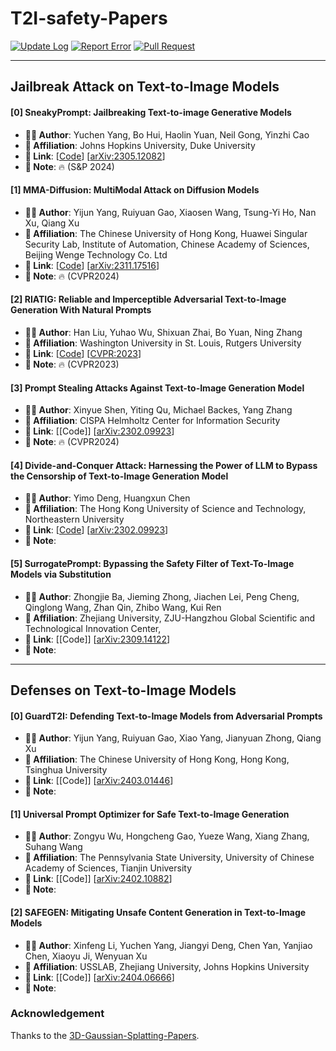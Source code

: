 # T2I-safety-Papers
[![Update Log](https://img.shields.io/badge/💡-Update_Log-informational.svg?style=flat)](README.md)
[![Report Error](https://img.shields.io/badge/🐛-Report_Error-yellow.svg?style=flat)](https://github.com/Awesome-T2l-Safety/T2I-safety-Papers/issues)
[![Pull Request](https://img.shields.io/badge/👐-Pull_Request-brightgreen.svg?style=flat)](https://github.com/Awesome-T2l-Safety/T2I-safety-Papers/pulls)

---
## Jailbreak Attack on Text-to-Image Models

#### [0] SneakyPrompt: Jailbreaking Text-to-image Generative Models 
- **🧑‍🔬 Author**: Yuchen Yang, Bo Hui, Haolin Yuan, Neil Gong, Yinzhi Cao
- **🏫 Affiliation**: Johns Hopkins University, Duke University
- **🔗 Link**: [[Code](https://github.com/Yuchen413/text2image_safety)] [[arXiv:2305.12082](https://arxiv.org/abs/2305.12082)]
- **📝 Note**: 🔥 (S&P 2024)

#### [1] MMA-Diffusion: MultiModal Attack on Diffusion Models
- **🧑‍🔬 Author**: Yijun Yang, Ruiyuan Gao, Xiaosen Wang, Tsung-Yi Ho, Nan Xu, Qiang Xu
- **🏫 Affiliation**: The Chinese University of Hong Kong, Huawei Singular Security Lab, Institute of Automation, Chinese Academy of Sciences, Beijing Wenge Technology Co. Ltd
- **🔗 Link**: [[Code](https://github.com/cure-lab/MMA-Diffusion)] [[arXiv:2311.17516](https://arxiv.org/abs/2311.17516)]
- **📝 Note**: 🔥 (CVPR2024)

#### [2] RIATIG: Reliable and Imperceptible Adversarial Text-to-Image Generation With Natural Prompts
- **🧑‍🔬 Author**: Han Liu, Yuhao Wu, Shixuan Zhai, Bo Yuan, Ning Zhang
- **🏫 Affiliation**: Washington University in St. Louis, Rutgers University
- **🔗 Link**: [[Code](https://github.com/WUSTL-CSPL/RIATIG)] [[CVPR:2023](https://openaccess.thecvf.com/content/CVPR2023/papers/Liu_RIATIG_Reliable_and_Imperceptible_Adversarial_Text-to-Image_Generation_With_Natural_Prompts_CVPR_2023_paper.pdf)]
- **📝 Note**: 🔥 (CVPR2023)

#### [3] Prompt Stealing Attacks Against Text-to-Image Generation Model
- **🧑‍🔬 Author**: Xinyue Shen, Yiting Qu, Michael Backes, Yang Zhang
- **🏫 Affiliation**: CISPA Helmholtz Center for Information Security
- **🔗 Link**: [[Code]] [[arXiv:2302.09923](https://arxiv.org/abs/2302.09923)]
- **📝 Note**: 🔥 (CVPR2024)

#### [4] Divide-and-Conquer Attack: Harnessing the Power of LLM to Bypass the Censorship of Text-to-Image Generation Model
- **🧑‍🔬 Author**: Yimo Deng, Huangxun Chen
- **🏫 Affiliation**: The Hong Kong University of Science and Technology, Northeastern University
- **🔗 Link**:  [[Code](https://github.com/researchcode001/Divide-and-Conquer-Attack)] [[arXiv:2302.09923](https://arxiv.org/abs/2312.07130)]
- **📝 Note**:

#### [5] SurrogatePrompt: Bypassing the Safety Filter of Text-To-Image Models via Substitution
- **🧑‍🔬 Author**: Zhongjie Ba, Jieming Zhong, Jiachen Lei, Peng Cheng, Qinglong Wang, Zhan Qin, Zhibo Wang, Kui Ren
- **🏫 Affiliation**: Zhejiang University, ZJU-Hangzhou Global Scientific and Technological Innovation Center, 
- **🔗 Link**: [[Code]] [[arXiv:2309.14122](https://arxiv.org/abs/2309.14122)]
- **📝 Note**:

---
## Defenses on Text-to-Image Models

#### [0] GuardT2I: Defending Text-to-Image Models from Adversarial Prompts
- **🧑‍🔬 Author**: Yijun Yang, Ruiyuan Gao, Xiao Yang, Jianyuan Zhong, Qiang Xu
- **🏫 Affiliation**: The Chinese University of Hong Kong, Hong Kong,  Tsinghua University
- **🔗 Link**: [[Code]] [[arXiv:2403.01446](https://arxiv.org/abs/2403.01446)]
- **📝 Note**:

#### [1] Universal Prompt Optimizer for Safe Text-to-Image Generation
- **🧑‍🔬 Author**: Zongyu Wu, Hongcheng Gao, Yueze Wang, Xiang Zhang, Suhang Wang
- **🏫 Affiliation**: The Pennsylvania State University, University of Chinese Academy of Sciences, Tianjin University
- **🔗 Link**: [[Code]] [[arXiv:2402.10882](https://arxiv.org/abs/2402.10882)]
- **📝 Note**: 


#### [2] SAFEGEN: Mitigating Unsafe Content Generation in Text-to-Image Models
- **🧑‍🔬 Author**: Xinfeng Li, Yuchen Yang, Jiangyi Deng, Chen Yan, Yanjiao Chen, Xiaoyu Ji, Wenyuan Xu
- **🏫 Affiliation**: USSLAB, Zhejiang University, Johns Hopkins University
- **🔗 Link**: [[Code]] [[arXiv:2404.06666](https://arxiv.org/abs/2404.06666)]
- **📝 Note**: 

### Acknowledgement
Thanks to the [3D-Gaussian-Splatting-Papers](https://github.com/Awesome3DGS/3D-Gaussian-Splatting-Papers).
